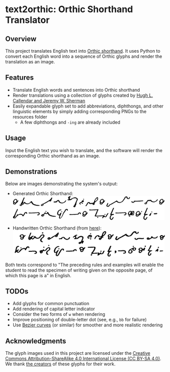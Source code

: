 # text2orthic: Orthic Shorthand Translator

## Overview
This project translates English text into [Orthic shorthand](https://orthic.shorthand.fun/). It uses Python to convert each English word into a sequence of Orthic glyphs and render the translation as an image.

## Features
- Translate English words and sentences into Orthic shorthand
- Render translations using a collection of glyphs created by [Hugh L. Callendar and Jeremy W. Sherman](https://orthic.shorthand.fun/manual#the-cursive-alphabet)
- Easily expandable glyph set to add abbreviations, diphthongs, and other linguistic elements by simply adding corresponding PNGs to the resources folder
    - A few diphthongs and `-ing` are already included 

## Usage
Input the English text you wish to translate, and the software will render the corresponding Orthic shorthand as an image.

## Demonstrations
Below are images demonstrating the system's output:

- Generated Orthic Shorthand:
  ![Generated Orthic Shorthand](resources/demo_generated.png)

- Handwritten Orthic Shorthand (from [here](https://orthic.shorthand.fun/manual#specimen-of-fully-written-style)):
  ![Handwritten Orthic Shorthand](resources/demo_handwritten.png)

Both texts correspond to "The preceding rules and examples will enable the
student to read the specimen of writing given on the opposite page, of which
this page is a" in English.

## TODOs

- Add glyphs for common punctuation 
- Add rendering of capital letter indicator
- Consider the two forms of `w` when rendering
- Improve positioning of double-letter dot (see, e.g., `bb` for failure)
- Use [Bezier curves](https://github.com/vbrg/melin) (or similar) for smoother and more realistic rendering

## Acknowledgments
The glyph images used in this project are licensed under the [Creative Commons Attribution-ShareAlike 4.0 International License (CC BY-SA 4.0)](https://creativecommons.org/licenses/by-sa/4.0/). We thank [the creators](https://orthic.shorthand.fun/manual) of these glyphs for their work.
